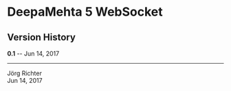 # DeepaMehta 5 WebSocket

## Version History

**0.1** -- Jun 14, 2017

------------
Jörg Richter  
Jun 14, 2017
